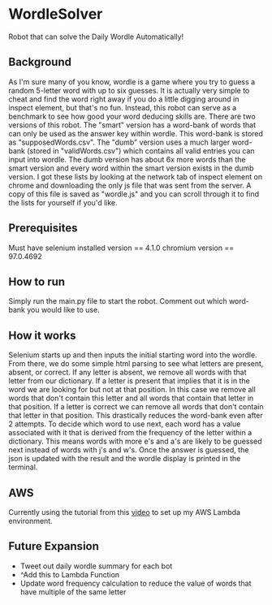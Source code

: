 # WordleSolver
Robot that can solve the Daily Wordle Automatically!

## Background
As I'm sure many of you know, wordle is a game where you try to guess a random 5-letter word with up to six guesses.
It is actually very simple to cheat and find the word right away if you do a little digging around in inspect element, 
but that's no fun. Instead, this robot can serve as a benchmark to see how good your word deducing skills are. There are 
two versions of this robot. The "smart" version has a word-bank of words that can only be used as the answer key within 
wordle. This word-bank is stored as "supposedWords.csv". The "dumb" version uses a much larger word-bank (stored in 
"validWords.csv") which contains all valid entries you can input into wordle. The dumb version has about 6x more words 
than the smart version and every word within the smart version exists in the dumb version. I got these lists by looking
at the network tab of inspect element on chrome and downloading the only js file that was sent from the server. A copy 
of this file is saved as "wordle.js" and you can scroll through it to find the lists for yourself if you'd like.

## Prerequisites
Must have selenium installed version == 4.1.0
chromium version == 97.0.4692

## How to run
Simply run the main.py file to start the robot. Comment out which word-bank you would like to use.

## How it works
Selenium starts up and then inputs the initial starting word into the wordle. From there, we do some simple html parsing
to see what letters are present, absent, or correct. If any letter is absent, we remove all words with that letter from
our dictionary. If a letter is present that implies that it is in the word we are looking for but not at that position. 
In this case we remove all words that don't contain this letter and all words that contain that letter in that position.
If a letter is correct we can remove all words that don't contain that letter in that position. This drastically reduces 
the word-bank even after 2 attempts. To decide which word to use next, each word has a value associated with it that is 
derived from the frequency of the letter within a dictionary. This means words with more e's and a's are likely to be
guessed next instead of words with j's and w's. Once the answer is guessed, the json is updated with the result and the 
wordle display is printed in the terminal.

## AWS
Currently using the tutorial from this [video](https://www.youtube.com/watch?v=jWqbYiHudt8) to set up my AWS Lambda 
environment.

## Future Expansion
* Tweet out daily wordle summary for each bot 
* ^Add this to Lambda Function
* Update word frequency calculation to reduce the value of words that have multiple of the same letter
